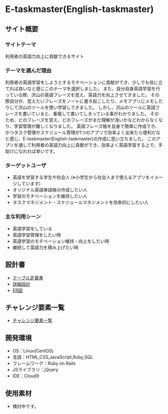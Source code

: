 # E-taskmaster(English-taskmaster)

## サイト概要
### サイトテーマ
利用者の英語力向上に貢献できるサイト

### テーマを選んだ理由
利用者の英語学習をしようとするモチベーションに貢献ができ、少しでも役に立てれば良いなと感じこのテーマを選択しました。
また、自分自身英語学習を行っている際、沢山の英語フレーズを覚え、英語力を向上させてきました。
その際自分が、覚えたいフレーズをノートに書き起こしたり、メモアプリにメモしたりして沢山のツールを使い学習してきました。
しかし、沢山のツールに英語フレーズを書いていると、重複して書いてしまっている事がわかりました。
そのため、どのフレーズを覚え、どのフレーズがまだ理解が浅いかなどわからなくなり、学習管理が難しくなりました。
英語フレーズ帳を自身で簡単に作成でき、かつタスク管理やスケジュール管理が1つのアプリで効率よく出来たら便利だなと感じ、E-taskmaster(English-taskmaster)の作成に思い立ちました。
このアプリを通して利用者の英語力向上に貢献ができ、効率よく英語学習する上で、手助けになれれば幸いです。

### ターゲットユーザ
* 英語を学習する学生や社会人 (※小学生から社会人まで使えるアプリをイメージしています)
* オリジナル英語単語帳の作成したい人
* 学習のモチベーションを維持したい人
* タスクマネジメント・スケジュールマネジメントを効率的にしたい人

### 主な利用シーン
* 英語学習をしている
* 英語学習管理をしたい時
* 英語学習のモチベーション維持・向上をしたい時
* 継続して英語力を積み上げたい時

## 設計書
* [テーブル定義書](https://docs.google.com/spreadsheets/d/19d-785bfUmCpnZJMGjnhE3EqmJ-VfFOzk-Eubmkm-cs/edit?usp=sharing)
* [詳細設計](https://docs.google.com/spreadsheets/d/1Nmo7JBOyO8_01HL00a8kuY7crV1wmfJS8Ca9QplA-Ts/edit?usp=sharing)
* [ER図](https://user-images.githubusercontent.com/104955293/182126747-831abbf7-b0b3-4743-a787-bf4c14ae8472.png)

## チャレンジ要素一覧
* [チャレンジ要素一覧](https://docs.google.com/spreadsheets/d/1_gfO5K1gpPwuxP4OG3dMmRLyM1sIofkFqsfU29t7kIg/edit?usp=sharing)

## 開発環境
- OS：Linux(CentOS)
- 言語：HTML,CSS,JavaScript,Ruby,SQL
- フレームワーク：Ruby on Rails
- JSライブラリ：jQuery
- IDE：Cloud9

## 使用素材
- 検討中です。
